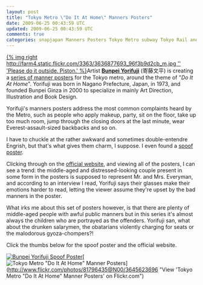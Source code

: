 ```yaml
---           
layout: post
title: "Tokyo Metro \"Do It At Home\" Manners Posters"
date: 2009-06-25 00:43:59 UTC
updated: 2009-06-25 00:43:59 UTC
comments: true
categories: snapjapan Manners Posters Tokyo Metro subway Tokyo Rail and Subway Map
---
```

 

[{% img right http://farm4.static.flickr.com/3363/3636877693_96f3b9d2cb_m.jpg '' 'Please do it outside. Piston.' %}](http://www.flickr.com/photos/81796435@N00/3636877693 "View 'Please do it outside. Piston.' on Flickr.com")Artist **[Bunpei Yorifuji](http://www.bunpei.com/index1.html)** (寄藤文平) is creating a [series of manner posters](http://www.tokyometro.jp/anshin/kaiteki/poster/index.html) for the Tokyo metro, around the theme of "_Do It At Home_". Yorifuji was born in Nagano Prefecture, Japan, in 1973, and founded Bunpei Ginza in 2000 to specialize in mainly Art Direction, Illustration and Book Design.  


Yorifuji's manners posters address the most common complaints heard by the Metro, such as people who apply makeup, party, sit on the floor, take up too much room, jump through the closing doors at the last minute, wear Everest-assault-sized backbacks and so on. 


I have to chuckle at the rather awkward and sometimes double-entendre Engrish, but that's what gives them charm, I suppose. I even found a [spoof poster](http://blogs.yahoo.co.jp/imaimamama/55437661.html). 


Clicking through on the [official website](http://www.tokyometro.jp/anshin/kaiteki/poster/index.html#), and viewing all of the posters, I can see a trend: the middle-aged and distressed-looking couple present in some form in the posters is supposed to represent Mr. and Mrs. Everyman, and according to an interview I read, Yorifuji says their glasses make their emotions harder to read, letting the viewer assume they're upset by the bad manners in the poster. 


What irks me about this set of posters however, is that there are plenty of middle-aged people with awful public manners but in this series it's almost always the children who are portrayed as the offenders. Yorifuji san, what about the drunken salarymen, the obatarians violently charging for seats or the malodorous gyoza-chompers?!


Click the thumbs below for the spoof poster and the official website. 


[![Bunpei Yorifuji Spoof Poster](http://farm4.static.flickr.com/3657/3646485092_217d44284e_s.jpg)](http://www.flickr.com/photos/81796435@N00/3646485092 "View 'Bunpei Yorifuji Spoof Poster' on Flickr.com")[![Tokyo Metro "Do It At Home" Manner Posters](http://static.flickr.com/3315/3645623696_ec6de0698e_s.jpg)](http://www.flickr.com/photos/81796435@N00/3645623696 "View 'Tokyo Metro "Do It At Home" Manner Posters' on Flickr.com")

